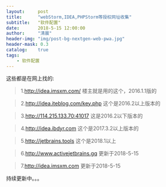 ```yaml
---
layout:     post
title:      "webStorm,IDEA,PHPStorm等授权网址收集"
subtitle:   "软件配置"
date:       2018-5-15 12:00:00
author:     "清晨"
header-img: "img/post-bg-nextgen-web-pwa.jpg"
header-mask: 0.3
catalog:    true
tags:
    - 软件配置
---
```


这些都是在网上找的:

> 1.http://idea.imsxm.com/  楼主就是用的这个，2016.1.1版的

> 2.http://idea.iteblog.com/key.php    这个是2016.2以上版本的

> 3.http://114.215.133.70:41017   这是2016.2以下版本的

> 4.http://idea.ibdyr.com 这个是2017.3.2以上版本的

> 5.http://jetbrains.tools 这个是2018.1以上

> 6.http://www.activejetbrains.gq    更新于2018-5-15

> 7.http://idea.imsxm.com   更新于2018-5-15

持续更新中。。。
